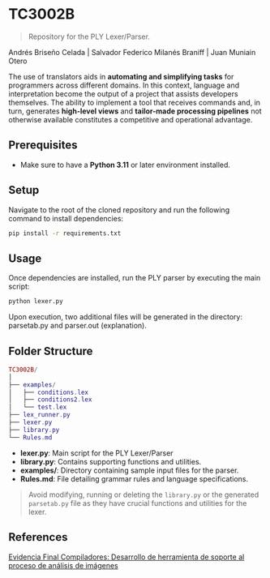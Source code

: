 # TC3002B
> Repository for the PLY Lexer/Parser.

Andrés Briseño Celada | Salvador Federico Milanés Braniff | Juan Muniain Otero

The use of translators aids in __automating and simplifying tasks__ for programmers across different domains. In this context, language and interpretation become the output of a project that assists developers themselves. The ability to implement a tool that receives commands and, in turn, generates __high-level views__ and __tailor-made processing pipelines__ not otherwise available constitutes a competitive and operational advantage.

## Prerequisites
- Make sure to have a __Python 3.11__ or later environment installed.
  
## Setup
Navigate to the root of the cloned repository and run the following command to install dependencies:
```cmd
pip install -r requirements.txt
```

## Usage
Once dependencies are installed, run the PLY parser by executing the main script:
```cmd
python lexer.py
```
Upon execution, two additional files will be generated in the directory: parsetab.py and parser.out (explanation).
## Folder Structure
```lua
TC3002B/
│
├── examples/
│   ├── conditions.lex
│   ├── conditions2.lex
│   └── test.lex
├── lex_runner.py
├── lexer.py
├── library.py
└── Rules.md
```
- __lexer.py__: Main script for the PLY Lexer/Parser
- __library.py__: Contains supporting functions and utilities.
- __examples/__: Directory containing sample input files for the parser.
- __Rules.md__: File detailing grammar rules and language specifications.

> Avoid modifying, running or deleting the `library.py` or the generated `parsetab.py` file as they have crucial functions and utilities for the lexer.
## References
[Evidencia Final Compiladores: Desarrollo de herramienta de soporte al proceso de análisis de imágenes](https://experiencia21.tec.mx/courses/481674/assignments/15414235=)
